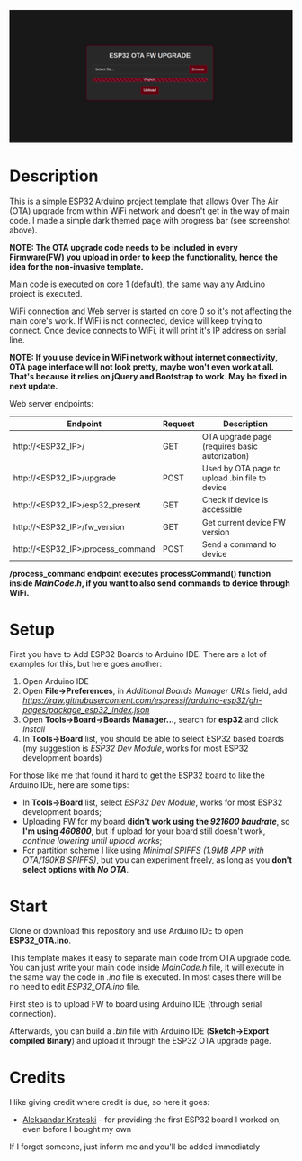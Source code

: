 ![screenshot](screenshot.png)

Description
===========
This is a simple ESP32 Arduino project template that allows Over The Air (OTA) upgrade from within WiFi network and doesn't get in the way of main code. I made a simple dark themed page with progress bar (see screenshot above).

**NOTE: The OTA upgrade code needs to be included in every Firmware(FW) you upload in order to keep the functionality, hence the idea for the non-invasive template.**

Main code is executed on core 1 (default), the same way any Arduino project is executed.

WiFi connection and Web server is started on core 0 so it's not affecting the main core's work. If WiFi is not connected, device will keep trying to connect. Once device connects to WiFi, it will print it's IP address on serial line.

**NOTE: If you use device in WiFi network without internet connectivity, OTA page interface will not look pretty, maybe won't even work at all. That's because it relies on jQuery and Bootstrap to work. May be fixed in next update.**

Web server endpoints:

Endpoint | Request | Description
-------- | ------- | -----------
http://<ESP32_IP>/ | GET | OTA upgrade page (requires basic autorization)
http://<ESP32_IP>/upgrade | POST | Used by OTA page to upload .bin file to device
http://<ESP32_IP>/esp32_present | GET | Check if device is accessible
http://<ESP32_IP>/fw_version | GET | Get current device FW version
http://<ESP32_IP>/process_command | POST | Send a command to device

**/process_command endpoint executes processCommand() function inside _MainCode.h_, if you want to also send commands to device through WiFi.**

Setup
=====

First you have to Add ESP32 Boards to Arduino IDE. There are a lot of examples for this, but here goes another:
1. Open Arduino IDE
1. Open **File->Preferences**, in *Additional Boards Manager URLs* field, add *https://raw.githubusercontent.com/espressif/arduino-esp32/gh-pages/package_esp32_index.json*
1. Open **Tools->Board->Boards Manager...**, search for **esp32** and click *Install*
1. In **Tools->Board** list, you should be able to select ESP32 based boards (my suggestion is *ESP32 Dev Module*, works for most ESP32 development boards)

For those like me that found it hard to get the ESP32 board to like the Arduino IDE, here are some tips:
* In **Tools->Board** list, select *ESP32 Dev Module*, works for most ESP32 development boards;
* Uploading FW for my board **didn't work using the _921600 baudrate_**, so **I'm using _460800_**, but if upload for your board still doesn't work, *continue lowering until upload works*;
* For partition scheme I like using *Minimal SPIFFS (1.9MB APP with OTA/190KB SPIFFS)*, but you can experiment freely, as long as you **don't select options with _No OTA_**.

Start
=====

Clone or download this repository and use Arduino IDE to open **ESP32_OTA.ino**.

This template makes it easy to separate main code from OTA upgrade code. You can just write your main code inside *MainCode.h* file, it will execute in the same way the code in *.ino* file is executed. In most cases there will be no need to edit *ESP32_OTA.ino* file.

First step is to upload FW to board using Arduino IDE (through serial connection).

Afterwards, you can build a *.bin* file with Arduino IDE (**Sketch->Export compiled Binary**) and upload it through the ESP32 OTA upgrade page.

Credits
=======

I like giving credit where credit is due, so here it goes:
* [Aleksandar Krsteski](https://github.com/acikabubo) - for providing the first ESP32 board I worked on, even before I bought my own

If I forget someone, just inform me and you'll be added immediately
